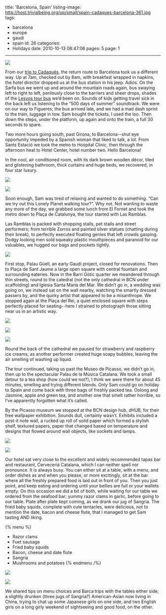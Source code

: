 title: 'Barcelona, Spain'
listing-image: http://host.trivialbeing.org/up/small/spain-cadaques-barcelona-361.jpg
tags:
  - barcelona
  - europe
  - gaudí
  - spain
id: 26
categories:
  - Holidays
date: 2010-10-13 08:47:06
pages: 5
page: 1
---

[![](http://host.trivialbeing.org/up/small/spain-cadaques-barcelona-319.jpg)](http://host.trivialbeing.org/up/spain-cadaques-barcelona-319.jpg)

From our [trip to Cadaqués](http://www.sam-and-paul.com/2010/10/cadaques-spain/), the return route to Barcelona took us a different way. Up at 7am, checked out by 8am, with breakfast wrapped in napkins, the hotel director dropped us at the bus station in his jeep. Adiós. On the Sarfa bus we went up and around the mountain roads again, bus swaying left to right to left, perilously close to the barriers and sheer drops, shades of the [Lesvos tour bus](http://www.sam-and-paul.com/2008/09/two-weeks-in-molyvos-in-lesbos-greece/4/) we’d been on. Sounds of kids getting travel sick in the back left us listening to the “500 days of summer” soundtrack. We were on our way to Figueres; the bus arrived late, and we had a mad dash sprint to the train, luggage in tow. Sam bought the tickets, I used the loo. Then down the steps, under the platform, up again and onto the train, a full 30 seconds to spare.

Two more hours going south, past Girona, to Barcelona--shut eye opportunity impeded by a Spanish woman that liked to talk, a lot. From Sants Estació we took the metro to Hospital Clinic, then through the afternoon heat to Hotel Center, hotel number two. Hello Barcelona!

<!--more-->

In the cool, air conditioned room, with its dark brown wooden décor, tiled and glistening bathroom, thick curtains and huge beds, we recovered, in four star luxury.

[![](http://host.trivialbeing.org/up/small/spain-cadaques-barcelona-306.jpg)](http://host.trivialbeing.org/up/spain-cadaques-barcelona-306.jpg)

[![](http://host.trivialbeing.org/up/small/spain-cadaques-barcelona-144.jpg)](http://host.trivialbeing.org/up/spain-cadaques-barcelona-144.jpg)

Soon enough, Sam was tired of relaxing and wanted to do something. “Can we try out this Lonely Planet walking tour?”. Why not. Not wanting to waste any more of the day, we grabbed some lunch from El Fornet and took the metro down to Plaça de Catalunya, the tour started with Las Ramblas.

Las Ramblas is packed with shopping stalls, pet stalls and street performers; from terrible Zorros and painted silver statues (chatting during their break), to perfectly executed floating genies that left crowds gasping. Dodgy looking men sold squeaky plastic mouthpieces and paranoid for our valuables, we hugged our bags and pockets tightly.

[![](http://host.trivialbeing.org/up/small/spain-cadaques-barcelona-147.jpg)](http://host.trivialbeing.org/up/spain-cadaques-barcelona-147.jpg)

First stop, Palau Güell, an early Gaudí project, closed for renovations. Then to Plaça de Sant Jaume a large open square with central fountain and surrounding eateries. Now in the Barri Gòtic quarter we meandered through thin streets, round to the catedral (not the only cathedral in BCN under scaffolding) and Iglesia Santa María del Mar. We didn’t go in, a wedding was going on, we instead sat on the wall nearby, watching the smartly dressed passers by, and the quirky artist that appeared to be a misanthrope. We stopped again at the Plaça del Rei, a quiet enclosed square with steps perfectly placed for seating--here I strained to photograph those sitting near us in an artistic way.

[![](http://host.trivialbeing.org/up/small/spain-cadaques-barcelona-152.jpg)](http://host.trivialbeing.org/up/spain-cadaques-barcelona-152.jpg)

[![](http://host.trivialbeing.org/up/small/spain-cadaques-barcelona-150.jpg)](http://host.trivialbeing.org/up/spain-cadaques-barcelona-150.jpg)

[![](http://host.trivialbeing.org/up/small/spain-cadaques-barcelona-148.jpg)](http://host.trivialbeing.org/up/spain-cadaques-barcelona-148.jpg)

Round the back of the cathedral we paused for strawberry and raspberry ice creams, as another performer created huge soapy bubbles, leaving the air smelling of washing up liquid.

The tour continued, taking us past the Museo de Picasso, we didn’t go in, then up to the spectacular Palau de la Música Catalana. We took a small detour to a tea shop (how could we not?), I think we were there for about 45 minutes, smelling and trying different blends. Only Sam could go on holiday to Spain and come back with three bags of freshly packed tea. Oolong and Jasmine, apple and green tea, and another one that smelt rather horrible, so I’ve apparently forgotten what it’s called.

By the Picasso museum we stopped at the BCN design hub, dHUB, for their free wallpaper exhibition. Sounds dull, certainly wasn’t. Exhibits included a post-it note wall, a rucked up roll of solid paper which formed a stylish shelf, textured papers, paper that changed based on temperature and designs that flowed around wall objects, like sockets and lamps.

[![](http://host.trivialbeing.org/up/small/spain-cadaques-barcelona-156.jpg)](http://host.trivialbeing.org/up/spain-cadaques-barcelona-156.jpg)

[![](http://host.trivialbeing.org/up/small/spain-cadaques-barcelona-157.jpg)](http://host.trivialbeing.org/up/spain-cadaques-barcelona-157.jpg)

Our hotel sat very close to the excellent and widely recommended tapas bar and restaurant, Cerveceria Catalana, which I can neither spell nor pronounce. It is always busy. You can either sit at a table, with a menu, and order dishes as and when you please, or more excitingly, sit at the bar where all the freshly prepared food is laid out in front of you. Then you just point, and keep eating and ordering until your bellies are full or your wallets empty. On this occasion we did a bit of both, while waiting for our table we ordered from the seafood bar; yummy razor clams in garlic, before going to our table. Plate after plate kept coming, as we drank our jug of Sangria. The fried baby squids, complete with cute tentacles, were delicious, not to mention the date, bacon and cheese flute, that I managed to get Sam tasting AND liking.

{% menu %}
* Razor clams
* Fuet sausage
* Fried baby squids
* Bacon, cheese and date flute
* Sangria
* Mushrooms and potatoes
{% endmenu /%}

[![](http://host.trivialbeing.org/up/small/spain-cadaques-barcelona-161.jpg)](http://host.trivialbeing.org/up/spain-cadaques-barcelona-161.jpg)

[![](http://host.trivialbeing.org/up/small/spain-cadaques-barcelona-162.jpg)](http://host.trivialbeing.org/up/spain-cadaques-barcelona-162.jpg)

We shared tips on menu choices and Barca trips with the tables either side; a slightly drunken (three jugs of Sangria?) American-Asian now living in China, trying to chat up some Japanese girls on one side, and two English girls on a long girly weekend of sightseeing and good food, on the other.
